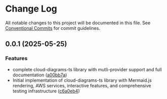 # Change Log

All notable changes to this project will be documented in this file.
See [Conventional Commits](https://conventionalcommits.org) for commit guidelines.

## 0.0.1 (2025-05-25)

### Features

- complete cloud-diagrams-ts library with mutli-provider support and full documentation ([a00bb7a](https://github.com/amaboh/kloud_diagramming/commit/a00bb7a481dd00c3230576494948e32f7580cf97))
- Initial implementation of cloud-diagrams-ts library with Mermaid.js rendering, AWS services, interactive features, and comprehensive testing infrastructure ([c6a0eb4](https://github.com/amaboh/kloud_diagramming/commit/c6a0eb42262c446bc20ab22d9b165f848b434617))
